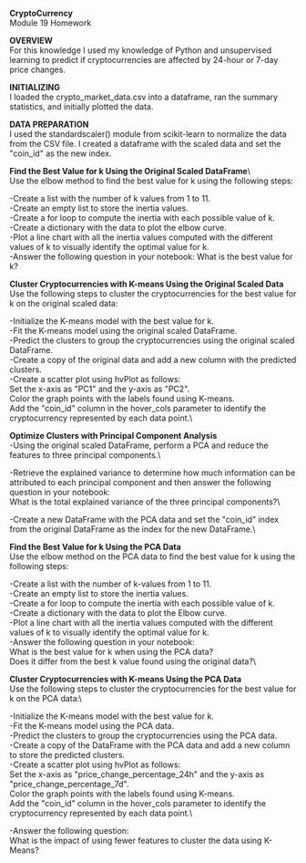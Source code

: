 **CryptoCurrency**\
Module 19 Homework   

**OVERVIEW**\
For this knowledge I used my knowledge of Python and unsupervised learning to predict if
cryptocurrencies are affected by 24-hour or 7-day price changes.

**INITIALIZING**\
I loaded the crypto_market_data.csv into a dataframe, ran the summary statistics, and
initially plotted the data.

**DATA PREPARATION** <br /> 
    I used the standardscaler() module from scikit-learn to normalize the data from the CSV file.
I created a dataframe with the scaled data and set the "coin_id" as the new index.

**Find the Best Value for k Using the Original Scaled DataFrame**\  
Use the elbow method to find the best value for k using the following steps:

-Create a list with the number of k values from 1 to 11.<br /> 
-Create an empty list to store the inertia values.<br /> 
-Create a for loop to compute the inertia with each possible value of k.<br /> 
-Create a dictionary with the data to plot the elbow curve.<br /> 
-Plot a line chart with all the inertia values computed with the different values of k to
 visually identify the optimal value for k.<br /> 
-Answer the following question in your notebook: What is the best value for k?<br /> 

**Cluster Cryptocurrencies with K-means Using the Original Scaled Data**<br /> 
Use the following steps to cluster the cryptocurrencies for the best value for k on the original scaled data:

-Initialize the K-means model with the best value for k.\
-Fit the K-means model using the original scaled DataFrame.\
-Predict the clusters to group the cryptocurrencies using the original scaled DataFrame.\
-Create a copy of the original data and add a new column with the predicted clusters.\
-Create a scatter plot using hvPlot as follows:\
    Set the x-axis as "PC1" and the y-axis as "PC2".\
    Color the graph points with the labels found using K-means.\
    Add the "coin_id" column in the hover_cols parameter to identify the cryptocurrency represented by each data point.\

**Optimize Clusters with Principal Component Analysis**\
-Using the original scaled DataFrame, perform a PCA and reduce the features to three principal components.\

-Retrieve the explained variance to determine how much information can be attributed to each principal component and then answer the following question in your notebook:\
    What is the total explained variance of the three principal components?\
        
-Create a new DataFrame with the PCA data and set the "coin_id" index from the original DataFrame
    as the index for the new DataFrame.\
    
**Find the Best Value for k Using the PCA Data**\
Use the elbow method on the PCA data to find the best value for k using the following steps:

-Create a list with the number of k-values from 1 to 11.\
-Create an empty list to store the inertia values.\
-Create a for loop to compute the inertia with each possible value of k.\
-Create a dictionary with the data to plot the Elbow curve.\
-Plot a line chart with all the inertia values computed with the different values of k to
 visually identify the optimal value for k.\
-Answer the following question in your notebook:\
What is the best value for k when using the PCA data?\
Does it differ from the best k value found using the original data?\

**Cluster Cryptocurrencies with K-means Using the PCA Data**\
Use the following steps to cluster the cryptocurrencies for the best value for k on the PCA data:\

-Initialize the K-means model with the best value for k.\
-Fit the K-means model using the PCA data.\
-Predict the clusters to group the cryptocurrencies using the PCA data.\
-Create a copy of the DataFrame with the PCA data and add a new column to store the predicted clusters.\
-Create a scatter plot using hvPlot as follows:\
 Set the x-axis as "price_change_percentage_24h" and the y-axis as "price_change_percentage_7d".\
 Color the graph points with the labels found using K-means.\
 Add the "coin_id" column in the hover_cols parameter to identify the cryptocurrency represented
 by each data point.\
 
-Answer the following question:\
What is the impact of using fewer features to cluster the data using K-Means?


